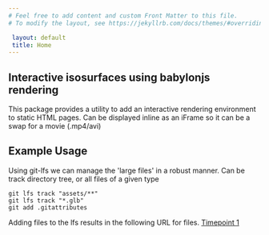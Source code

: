 ```yaml
---
# Feel free to add content and custom Front Matter to this file.
# To modify the layout, see https://jekyllrb.com/docs/themes/#overriding-theme-defaults

 layout: default
 title: Home
---
```


## Interactive isosurfaces using babylonjs rendering

This package provides a utility to add an interactive rendering environment to static HTML pages. Can be displayed inline as an iFrame so it can be a swap for a movie (.mp4/avi)

## Example Usage

 Using git-lfs we can manage the 'large files' in a robust manner.
 Can be track directory tree, or all files of a given type

    git lfs track "assets/**"
    git lfs track "*.glb"
    git add .gitattributes

Adding files to the lfs results in the following URL for files.
[Timepoint 1](https://github.com/bscott711/IIBR/blob/main/assets/bcell/bcell_1.glb)
